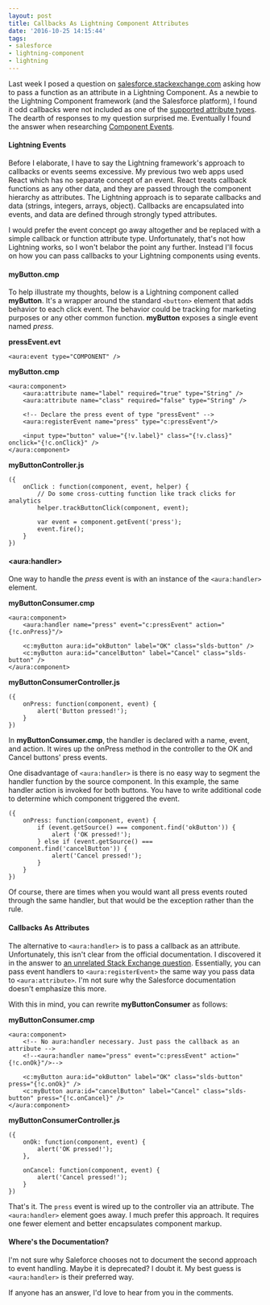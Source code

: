```yaml
---
layout: post
title: Callbacks As Lightning Component Attributes
date: '2016-10-25 14:15:44'
tags:
- salesforce
- lightning-component
- lightning
---
```


Last week I posed a question on [salesforce.stackexchange.com](http://salesforce.stackexchange.com/questions/144087/how-do-i-pass-a-function-as-a-lightning-component-attribute) asking how to pass a function as an attribute in a Lightning Component. As a newbie to the Lightning Component framework (and the Salesforce platform), I found it odd callbacks were not included as one of the [supported attribute types](https://developer.salesforce.com/docs/atlas.en-us.lightning.meta/lightning/ref_aura_attribute.htm). The dearth of responses to my question surprised me. Eventually I found the answer when researching [Component Events](https://developer.salesforce.com/docs/atlas.en-us.lightning.meta/lightning/events_component.htm).

#### Lightning Events

Before I elaborate, I have to say the Lightning framework's approach to callbacks or events seems excessive. My previous two web apps used React which has no separate concept of an event. React treats callback functions as any other data, and they are passed through the component hierarchy as attributes. The Lightning approach is to separate callbacks and data (strings, integers, arrays, object). Callbacks are encapsulated into events, and data are defined through strongly typed attributes.

I would prefer the event concept go away altogether and be replaced with a simple callback or function attribute type. Unfortunately, that's not how Lightning works, so I won't belabor the point any further. Instead I'll focus on how you can pass callbacks to your Lightning components using events.

#### myButton.cmp

To help illustrate my thoughts, below is a Lightning component called **myButton**. It's a wrapper around the standard `<button>` element that adds behavior to each click event. The behavior could be tracking for marketing purposes or any other common function. **myButton** exposes a single event named *press*.

**pressEvent.evt**

```
<aura:event type="COMPONENT" />
```

**myButton.cmp**

```
<aura:component>
    <aura:attribute name="label" required="true" type="String" />
    <aura:attribute name="class" required="false" type="String" />

    <!-- Declare the press event of type "pressEvent" -->
    <aura:registerEvent name="press" type="c:pressEvent"/>

    <input type="button" value="{!v.label}" class="{!v.class}" onclick="{!c.onClick}" />
</aura:component>
```

**myButtonController.js**

```
({
    onClick : function(component, event, helper) {
    	// Do some cross-cutting function like track clicks for analytics
        helper.trackButtonClick(component, event);

        var event = component.getEvent('press');
        event.fire();
    }
})
```

#### &lt;aura:handler&gt;

One way to handle the *press* event is with an instance of the `<aura:handler>` element.

**myButtonConsumer.cmp**

```
<aura:component>
	<aura:handler name="press" event="c:pressEvent" action="{!c.onPress}"/>

    <c:myButton aura:id="okButton" label="OK" class="slds-button" />
    <c:myButton aura:id="cancelButton" label="Cancel" class="slds-button" />
</aura:component>
```

**myButtonConsumerController.js**

```
({
    onPress: function(component, event) {
        alert('Button pressed!');
    }
})
```

In **myButtonConsumer.cmp**, the handler is declared with a name, event, and action. It wires up the onPress method in the controller to the OK and Cancel buttons' press events.

One disadvantage of `<aura:handler>` is there is no easy way to segment the handler function by the source component. In this example, the same handler action is invoked for both buttons. You have to write additional code to determine which component triggered the event.

```
({
    onPress: function(component, event) {
        if (event.getSource() === component.find('okButton')) {
        	alert ('OK pressed!');
        } else if (event.getSource() === component.find('cancelButton')) {
        	alert('Cancel pressed!');
        }
    }
})
```

Of course, there are times when you would want all press events routed through the same handler, but that would be the exception rather than the rule.

#### Callbacks As Attributes

The alternative to `<aura:handler>` is to pass a callback as an attribute. Unfortunately, this isn't clear from the official documentation. I discovered it in the answer to [an unrelated Stack Exchange question](http://salesforce.stackexchange.com/questions/89757/aurahandler-has-invalid-name-attribute-value#89759). Essentially, you can pass event handlers to `<aura:registerEvent>` the same way you pass data to `<aura:attribute>`. I'm not sure why the Salesforce documentation doesn't emphasize this more.

With this in mind, you can rewrite **myButtonConsumer** as follows:

**myButtonConsumer.cmp**

```
<aura:component>
    <!-- No aura:handler necessary. Just pass the callback as an attribute -->
    <!--<aura:handler name="press" event="c:pressEvent" action="{!c.onOk}"/>-->

    <c:myButton aura:id="okButton" label="OK" class="slds-button" press="{!c.onOk}" />
    <c:myButton aura:id="cancelButton" label="Cancel" class="slds-button" press="{!c.onCancel}" />
</aura:component>
```

**myButtonConsumerController.js**

```
({
    onOk: function(component, event) {
        alert('OK pressed!');
    },

    onCancel: function(component, event) {
        alert('Cancel pressed!');
    }
})
```

That's it. The `press` event is wired up to the controller via an attribute. The `<aura:handler>` element goes away. I much prefer this approach. It requires one fewer element and better encapsulates component markup.

#### Where's the Documentation?

I'm not sure why Saleforce chooses not to document the second approach to event handling. Maybe it is deprecated? I doubt it. My best guess is `<aura:handler>` is their preferred way.

If anyone has an answer, I'd love to hear from you in the comments.
